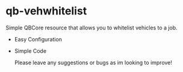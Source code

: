 # qb-vehwhitelist

Simple QBCore resource that allows you to whitelist vehicles to a job. 

- Easy Configuration
- Simple Code

  Please leave any suggestions or bugs as im looking to improve!
